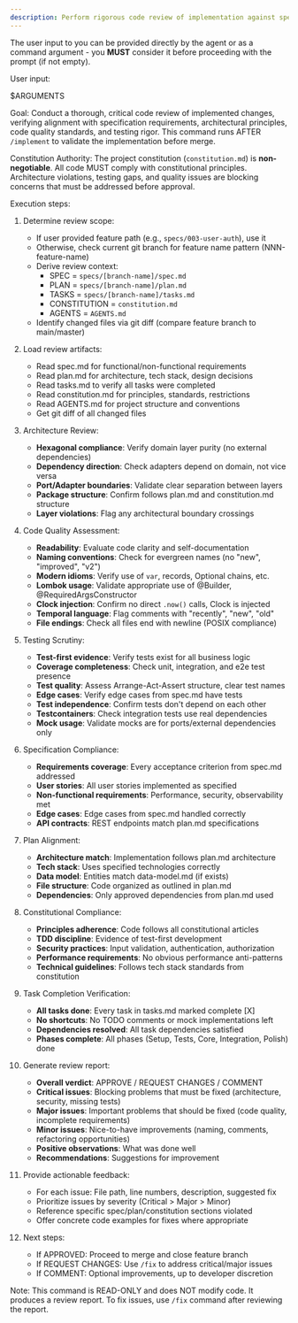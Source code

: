 ```yaml
---
description: Perform rigorous code review of implementation against spec, plan, and constitution
---
```


The user input to you can be provided directly by the agent or as a command argument - you **MUST** consider it before proceeding with the prompt (if not empty).

User input:

$ARGUMENTS

Goal: Conduct a thorough, critical code review of implemented changes, verifying alignment with specification requirements, architectural principles, code quality standards, and testing rigor. This command runs AFTER `/implement` to validate the implementation before merge.

Constitution Authority: The project constitution (`constitution.md`) is **non-negotiable**. All code MUST comply with constitutional principles. Architecture violations, testing gaps, and quality issues are blocking concerns that must be addressed before approval.

Execution steps:

1. Determine review scope:
   - If user provided feature path (e.g., `specs/003-user-auth`), use it
   - Otherwise, check current git branch for feature name pattern (NNN-feature-name)
   - Derive review context:
     - SPEC = `specs/[branch-name]/spec.md`
     - PLAN = `specs/[branch-name]/plan.md`
     - TASKS = `specs/[branch-name]/tasks.md`
     - CONSTITUTION = `constitution.md`
     - AGENTS = `AGENTS.md`
   - Identify changed files via git diff (compare feature branch to main/master)

2. Load review artifacts:
   - Read spec.md for functional/non-functional requirements
   - Read plan.md for architecture, tech stack, design decisions
   - Read tasks.md to verify all tasks were completed
   - Read constitution.md for principles, standards, restrictions
   - Read AGENTS.md for project structure and conventions
   - Get git diff of all changed files

3. Architecture Review:
   - **Hexagonal compliance**: Verify domain layer purity (no external dependencies)
   - **Dependency direction**: Check adapters depend on domain, not vice versa
   - **Port/Adapter boundaries**: Validate clear separation between layers
   - **Package structure**: Confirm follows plan.md and constitution.md structure
   - **Layer violations**: Flag any architectural boundary crossings

4. Code Quality Assessment:
   - **Readability**: Evaluate code clarity and self-documentation
   - **Naming conventions**: Check for evergreen names (no "new", "improved", "v2")
   - **Modern idioms**: Verify use of `var`, records, Optional chains, etc.
   - **Lombok usage**: Validate appropriate use of @Builder, @RequiredArgsConstructor
   - **Clock injection**: Confirm no direct `.now()` calls, Clock is injected
   - **Temporal language**: Flag comments with "recently", "new", "old"
   - **File endings**: Check all files end with newline (POSIX compliance)

5. Testing Scrutiny:
   - **Test-first evidence**: Verify tests exist for all business logic
   - **Coverage completeness**: Check unit, integration, and e2e test presence
   - **Test quality**: Assess Arrange-Act-Assert structure, clear test names
   - **Edge cases**: Verify edge cases from spec.md have tests
   - **Test independence**: Confirm tests don't depend on each other
   - **Testcontainers**: Check integration tests use real dependencies
   - **Mock usage**: Validate mocks are for ports/external dependencies only

6. Specification Compliance:
   - **Requirements coverage**: Every acceptance criterion from spec.md addressed
   - **User stories**: All user stories implemented as specified
   - **Non-functional requirements**: Performance, security, observability met
   - **Edge cases**: Edge cases from spec.md handled correctly
   - **API contracts**: REST endpoints match plan.md specifications

7. Plan Alignment:
   - **Architecture match**: Implementation follows plan.md architecture
   - **Tech stack**: Uses specified technologies correctly
   - **Data model**: Entities match data-model.md (if exists)
   - **File structure**: Code organized as outlined in plan.md
   - **Dependencies**: Only approved dependencies from plan.md used

8. Constitutional Compliance:
   - **Principles adherence**: Code follows all constitutional articles
   - **TDD discipline**: Evidence of test-first development
   - **Security practices**: Input validation, authentication, authorization
   - **Performance requirements**: No obvious performance anti-patterns
   - **Technical guidelines**: Follows tech stack standards from constitution

9. Task Completion Verification:
   - **All tasks done**: Every task in tasks.md marked complete [X]
   - **No shortcuts**: No TODO comments or mock implementations left
   - **Dependencies resolved**: All task dependencies satisfied
   - **Phases complete**: All phases (Setup, Tests, Core, Integration, Polish) done

10. Generate review report:
    - **Overall verdict**: APPROVE / REQUEST CHANGES / COMMENT
    - **Critical issues**: Blocking problems that must be fixed (architecture, security, missing tests)
    - **Major issues**: Important problems that should be fixed (code quality, incomplete requirements)
    - **Minor issues**: Nice-to-have improvements (naming, comments, refactoring opportunities)
    - **Positive observations**: What was done well
    - **Recommendations**: Suggestions for improvement

11. Provide actionable feedback:
    - For each issue: File path, line numbers, description, suggested fix
    - Prioritize issues by severity (Critical > Major > Minor)
    - Reference specific spec/plan/constitution sections violated
    - Offer concrete code examples for fixes where appropriate

12. Next steps:
    - If APPROVED: Proceed to merge and close feature branch
    - If REQUEST CHANGES: Use `/fix` to address critical/major issues
    - If COMMENT: Optional improvements, up to developer discretion

Note: This command is READ-ONLY and does NOT modify code. It produces a review report. To fix issues, use `/fix` command after reviewing the report.
